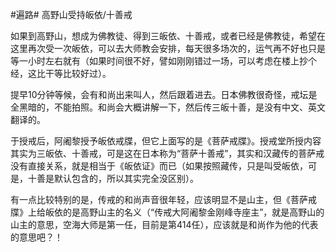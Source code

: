
#遍路# 高野山受持皈依/十善戒

如果到高野山，想成为佛教徒、得到三皈依、十善戒，或者已经是佛教徒，希望在这里再次受一次皈依，可以去大师教会安排，每天很多场次的，运气再不好也只是等一小时左右就有（如果时间很不好，譬如刚刚错过一场，可以考虑在楼上抄个经，这比干等比较好过）。

提早10分钟等候，会有和尚出来叫人，然后跟着进去。日本佛教很奇怪，戒坛是全黑暗的，不能拍照。和尚会大概讲解一下，然后传三皈十善，是没有中文、英文翻译的。

于授戒后，阿阇黎授予皈依戒牒，但它上面写的是《菩萨戒牒》。授戒堂所授内容其实为三皈依、十善戒，可是这在日本称为“菩萨十善戒”，其实和汉藏传的菩萨戒没有直接关系，就是相当于《皈依证》而已（如果按照藏传，只是叫受皈依，可是，十善是默认包含的，所以其实完全没区别）。

有一点比较特别的是，传戒的和尚声音很年轻，应该明显不是山主，但《菩萨戒牒》上给皈依的是高野山主的名义（“传戒大阿阇黎金刚峰寺座主”，就是高野山的山主的意思，空海大师是第一任，目前是第414任），应该就是和尚作为他的代表的意思吧？！

